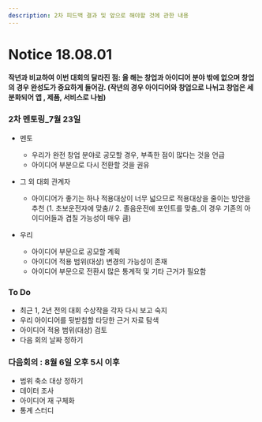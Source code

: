 ```yaml
---
description: 2차 피드백 결과 및 앞으로 해야할 것에 관한 내용
---
```


# Notice 18.08.01

**작년과 비교하여 이번 대회의 달라진 점: 올 해는 창업과 아이디어 분야 밖에 없으며 창업의 경우 완성도가 중요하게 들어감. \(작년의 경우 아이디어와 창업으로 나뉘고 창업은 세분화되어 앱 , 제품, 서비스로 나뉨\)**

### **2차 멘토링\_7월 23일**

* 멘토

  * 우리가 완전 창업 분야로 공모할 경우, 부족한 점이 많다는 것을 언급
  * 아이디어 부분으로 다시 전환할 것을 권유

* 그 외 대회 관계자

  * 아이디어가 좋기는 하나 적용대상이 너무 넓으므로 적용대상을 줄이는 방안을 추천 \(1. 초보운전자에 맞춤// 2. 졸음운전에 포인트를 맞춤\_이 경우 기존의 아이디어들과 겹칠 가능성이 매우 큼\)

* 우리
  * 아이디어 부문으로 공모할 계획
  * 아이디어 적용 범위\(대상\) 변경의 가능성이 존재
  * 아이디어 부문으로 전환시 많은 통계적 및 기타 근거가 필요함

### To Do

* 최근 1, 2년 전의 대회 수상작을 각자 다시 보고 숙지
* 우리 아이디어를 뒷받침할 타당한 근거 자료 탐색
* 아이디어 적용 범위\(대상\) 검토
* 다음 회의 날짜 정하기

### 다음회의 : 8월 6일 오후 5시 이후

* 범위 축소 대상 정하기
* 데이터 조사
* 아이디어 재 구체화
* 통계 스터디



